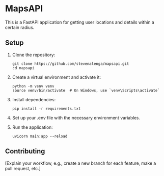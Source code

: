    # MapsAPI

   This is a FastAPI application for getting user locations and details within a certain radius.

   ## Setup

   1. Clone the repository:
      ```
      git clone https://github.com/stevenalenga/mapsapi.git
      cd mapsapi
      ```

   2. Create a virtual environment and activate it:
      ```
      python -m venv venv
      source venv/bin/activate  # On Windows, use `venv\Scripts\activate`
      ```

   3. Install dependencies:
      ```
      pip install -r requirements.txt
      ```

   4. Set up your .env file with the necessary environment variables.

   5. Run the application:
      ```
      uvicorn main:app --reload
      ```

   ## Contributing

   [Explain your workflow, e.g., create a new branch for each feature, make a pull request, etc.]
